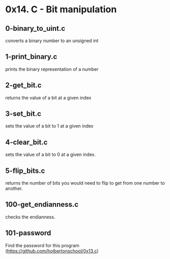 # 0x14. C - Bit manipulation
## 0-binary_to_uint.c
converts a binary number to an unsigned int

## 1-print_binary.c
prints the binary representation of a number

## 2-get_bit.c
returns the value of a bit at a given index

## 3-set_bit.c
sets the value of a bit to 1 at a given index

## 4-clear_bit.c
sets the value of a bit to 0 at a given index.

## 5-flip_bits.c
returns the number of bits you would need to flip to get from one number to another.

## 100-get_endianness.c
checks the endianness.

## 101-password
Find the password for this program (https://github.com/holbertonschool/0x13.c)
